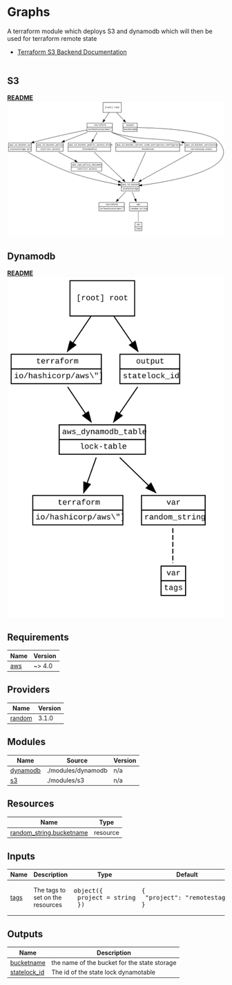 <!-- BEGIN_TF_DOCS -->
# Graphs

A terraform module which deploys S3 and dynamodb which will then be used for terraform remote state
* [Terraform S3 Backend Documentation](https://www.terraform.io/language/settings/backends/s3)
<br/><br/>
## S3
**[README](./modules/s3/README.md)**<br/>
![Diagram](./modules/s3/graph.svg)
## Dynamodb
**[README](./modules/dynamodb/README.md)**<br/>
![Diagram](./modules/dynamodb/graph.svg)

## Requirements

| Name | Version |
|------|---------|
| <a name="requirement_aws"></a> [aws](#requirement\_aws) | ~> 4.0 |

## Providers

| Name | Version |
|------|---------|
| <a name="provider_random"></a> [random](#provider\_random) | 3.1.0 |

## Modules

| Name | Source | Version |
|------|--------|---------|
| <a name="module_dynamodb"></a> [dynamodb](#module\_dynamodb) | ./modules/dynamodb | n/a |
| <a name="module_s3"></a> [s3](#module\_s3) | ./modules/s3 | n/a |

## Resources

| Name | Type |
|------|------|
| [random_string.bucketname](https://registry.terraform.io/providers/hashicorp/random/latest/docs/resources/string) | resource |

## Inputs

| Name | Description | Type | Default | Required |
|------|-------------|------|---------|:--------:|
| <a name="input_tags"></a> [tags](#input\_tags) | The tags to set on the resources | <pre>object({<br>    project = string<br>  })</pre> | <pre>{<br>  "project": "remotestage"<br>}</pre> | no |

## Outputs

| Name | Description |
|------|-------------|
| <a name="output_bucketname"></a> [bucketname](#output\_bucketname) | the name of the bucket for the state storage |
| <a name="output_statelock_id"></a> [statelock\_id](#output\_statelock\_id) | The id of the state lock dynamotable |
<!-- END_TF_DOCS -->